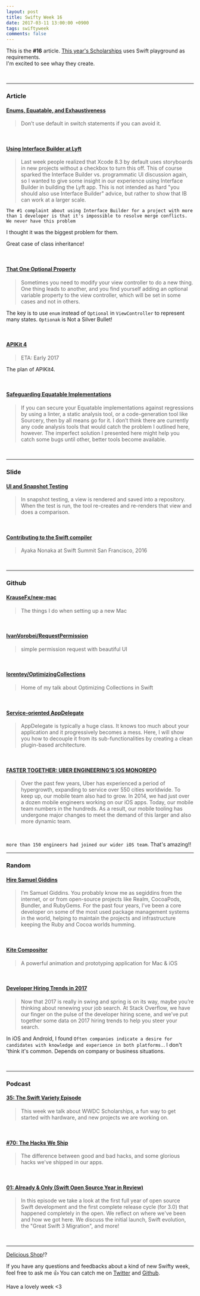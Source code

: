 ```yaml
---
layout: post
title: Swifty Week 16
date: 2017-03-11 13:00:00 +0900
tags: swiftyweek
comments: false
---
```


This is the **#16** article. [This year's Scholarships](https://developer.apple.com/wwdc/scholarships/) uses Swift playground as requirements.  
I'm excited to see whay they create.

<br>

---

### Article

#### [Enums, Equatable, and Exhaustiveness](https://oleb.net/blog/2017/03/enums-equatable-exhaustiveness/)

> Donʼt use default in switch statements if you can avoid it.

<br>

#### [Using Interface Builder at Lyft](http://scottberrevoets.com/2017/03/06/using-interface-builder-at-lyft/)

> Last week people realized that Xcode 8.3 by default uses storyboards in new projects without a checkbox to turn this off. This of course sparked the Interface Builder vs. programmatic UI discussion again, so I wanted to give some insight in our experience using Interface Builder in building the Lyft app. This is not intended as hard "you should also use Interface Builder" advice, but rather to show that IB can work at a larger scale.

`The #1 complaint about using Interface Builder for a project with more than 1 developer is that it's impossible to resolve merge conflicts. We never have this problem`

I thought it was the biggest problem for them.

<script src="https://gist.github.com/pixyzehn/52393c08e5d7e98c2aef2d4a01933039.js"></script>

Great case of class inheritance!

<br>

#### [That One Optional Property](http://khanlou.com/2017/03/that-one-optional-property/)

> Sometimes you need to modify your view controller to do a new thing. One thing leads to another, and you find yourself adding an optional variable property to the view controller, which will be set in some cases and not in others.

The key is to use `enum` instead of `Optional` in `ViewController` to represent many states. `Optionak` is Not a Silver Bullet!

<br>

#### [APIKit 4](https://gist.github.com/ishkawa/f5166f5fbd5a751c3eb7b40fc6b7d1f1)

> ETA: Early 2017

The plan of APIKit4.

<br>

#### [Safeguarding Equatable Implementations](https://oleb.net/blog/2017/03/dump-as-equatable-safeguard/)

> If you can secure your Equatable implementations against regressions by using a linter, a static analysis tool, or a code-generation tool like Sourcery, then by all means go for it. I donʼt think there are currently any code analysis tools that would catch the problem I outlined here, however. The imperfect solution I presented here might help you catch some bugs until other, better tools become available.

<br>

---

### Slide

#### [UI and Snapshot Testing](https://realm.io/news/cmdu-conf-luis-ascorbe-ui-and-snapshottesting/)

> In snapshot testing, a view is rendered and saved into a repository. When the test is run, the tool re-creates and re-renders that view and does a comparison.

<br>

#### [Contributing to the Swift compiler](https://www.skilled.io/u/swiftsummit/contributing-to-the-swift-compiler)

> Ayaka Nonaka at Swift Summit San Francisco, 2016

<br>

---

### Github

#### [KrauseFx/new-mac](https://github.com/KrauseFx/new-mac)

> The things I do when setting up a new Mac

<br>

#### [IvanVorobei/RequestPermission](https://github.com/IvanVorobei/RequestPermission)

> simple permission request with beautiful UI

<br>

#### [lorentey/OptimizingCollections](https://github.com/lorentey/OptimizingCollections)

> Home of my talk about Optimizing Collections in Swift

<br>

#### [Service-oriented AppDelegate](https://medium.com/ios-os-x-development/pluggableapplicationdelegate-e50b2c5d97dd#.fhb9ddyqn)

> AppDelegate is typically a huge class. It knows too much about your application and it progressively becomes a mess. Here, I will show you how to decouple it from its sub-functionalities by creating a clean plugin-based architecture.

<br>

#### [FASTER TOGETHER: UBER ENGINEERING’S IOS MONOREPO](https://eng.uber.com/ios-monorepo/)

> Over the past few years, Uber has experienced a period of hypergrowth, expanding to service over 550 cities worldwide. To keep up, our mobile team also had to grow. In 2014, we had just over a dozen mobile engineers working on our iOS apps. Today, our mobile team numbers in the hundreds. As a result, our mobile tooling has undergone major changes to meet the demand of this larger and also more dynamic team.

<br>

`more than 150 engineers had joined our wider iOS team`. That's amazing!!

---

### Random

#### [Hire Samuel Giddins](http://segiddins.me/hire/)

> I’m Samuel Giddins. You probably know me as segiddins from the internet, or or from open-source projects like Realm, CocoaPods, Bundler, and RubyGems. For the past four years, I’ve been a core developer on some of the most used package management systems in the world, helping to maintain the projects and infrastructure keeping the Ruby and Cocoa worlds humming.

<br>

#### [Kite Compositor](https://kiteapp.co/)

> A powerful animation and prototyping application for Mac & iOS

<br>

#### [Developer Hiring Trends in 2017](https://stackoverflow.blog/2017/03/09/developer-hiring-trends-2017/)

> Now that 2017 is really in swing and spring is on its way, maybe you’re thinking about renewing your job search. At Stack Overflow, we have our finger on the pulse of the developer hiring scene, and we’ve put together some data on 2017 hiring trends to help you steer your search.

In iOS and Android, I found `Often companies indicate a desire for candidates with knowledge and experience in both platforms.`. I don't 'think it's common. Depends on company or business situations.
 
<br>

---

### Podcast

#### [35: The Swift Variety Episode](https://spec.fm/podcasts/runtime/62259)

> This week we talk about WWDC Scholarships, a fun way to get started with hardware, and new projects we are working on.

<br>

#### [#70: The Hacks We Ship](https://www.relay.fm/radar/70)

> The difference between good and bad hacks, and some glorious hacks we've shipped in our apps.

<br>

#### [01: Already & Only (Swift Open Source Year in Review)](https://spec.fm/podcasts/swift-unwrapped/61184)

> In this episode we take a look at the first full year of open source Swift development and the first complete release cycle (for 3.0) that happened completely in the open. We reflect on where we've been and how we got here. We discuss the initial launch, Swift evolution, the "Great Swift 3 Migration", and more!

<br>

---

[Delicious Shop](https://shop.icio.us/)!?

If you have any questions and feedbacks about a kind of new Swifty week, feel free to ask me :+1:
You can catch me on [Twitter](https://twitter.com/pixyzehn) and [Github](https://github.com/pixyzehn).

Have a lovely week <3


